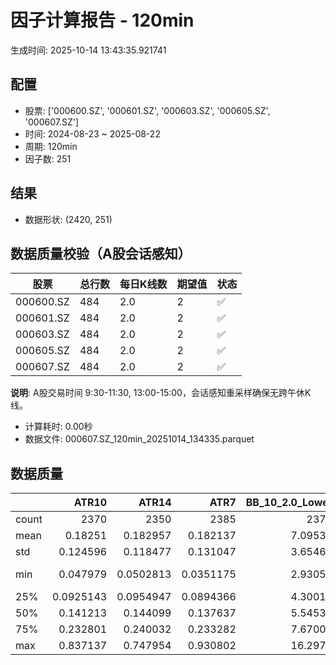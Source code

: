 # 因子计算报告 - 120min

生成时间: 2025-10-14 13:43:35.921741

## 配置

- 股票: ['000600.SZ', '000601.SZ', '000603.SZ', '000605.SZ', '000607.SZ']
- 时间: 2024-08-23 ~ 2025-08-22
- 周期: 120min
- 因子数: 251

## 结果

- 数据形状: (2420, 251)

## 数据质量校验（A股会话感知）

| 股票 | 总行数 | 每日K线数 | 期望值 | 状态 |
|------|--------|----------|--------|------|
| 000600.SZ | 484 | 2.0 | 2 | ✅ |
| 000601.SZ | 484 | 2.0 | 2 | ✅ |
| 000603.SZ | 484 | 2.0 | 2 | ✅ |
| 000605.SZ | 484 | 2.0 | 2 | ✅ |
| 000607.SZ | 484 | 2.0 | 2 | ✅ |

**说明**: A股交易时间 9:30-11:30, 13:00-15:00，会话感知重采样确保无跨午休K线。
- 计算耗时: 0.00秒
- 数据文件: 000607.SZ_120min_20251014_134335.parquet

## 数据质量

|       |        ATR10 |        ATR14 |         ATR7 |   BB_10_2.0_Lower |   BB_10_2.0_Middle |   BB_10_2.0_Upper |   BB_10_2.0_Width |   BB_15_2.0_Lower |   BB_15_2.0_Middle |   BB_15_2.0_Upper |   BB_15_2.0_Width |   BB_20_2.0_Lower |   BB_20_2.0_Middle |   BB_20_2.0_Upper |   BB_20_2.0_Width |    BOLB_20 |      CCI10 |     CCI14 |     CCI20 |      EMA12 |      EMA15 |      EMA20 |       EMA3 |       EMA5 |       EMA8 |    FIXLB10 |     FIXLB3 |     FIXLB5 |     FIXLB8 |     FMAX10 |     FMAX15 |     FMAX20 |      FMAX5 |    FMEAN10 |    FMEAN15 |    FMEAN20 |     FMEAN5 |     FMIN10 |     FMIN15 |     FMIN20 |      FMIN5 |     FSTD10 |     FSTD15 |     FSTD20 |      FSTD5 |    LEXLB10 |     LEXLB3 |     LEXLB5 |     LEXLB8 |       MA10 |       MA15 |       MA20 |        MA3 |        MA5 |        MA8 |         MACD |   MACD_12_26_9 |   MACD_6_13_4 |   MACD_8_17_5 |      MACD_HIST |   MACD_SIGNAL |   MEANLB10 |    MEANLB3 |    MEANLB5 |    MEANLB8 |       MSTD10 |       MSTD15 |        MSTD5 |     Momentum1 |    Momentum10 |    Momentum12 |    Momentum15 |    Momentum20 |     Momentum3 |     Momentum5 |     Momentum8 |               OBV |   OBV_SMA10 |   OBV_SMA15 |   OBV_SMA20 |   OBV_SMA5 |   Position10 |   Position12 |   Position15 |   Position20 |   Position25 |   Position30 |   Position5 |   Position8 |       RAND |     RANDNX |      RANDX |      RPROB |    RPROBCX |    RPROBNX |     RPROBX |       RSI |     RSI10 |     RSI14 |       RSI7 |       STCX |          STOCH |   STOCH_10_14 |   STOCH_14_20 |     STOCH_7_10 |        STX |   TA_ADXR_14 |   TA_ADX_14 |   TA_APO_fastperiod12_matype0_slowperiod26 |   TA_AROONOSC_14 |   TA_AROON_14_down |   TA_AROON_14_up |   TA_CCI_14 |   TA_CDL2CROWS |   TA_CDL3BLACKCROWS |   TA_CDL3INSIDE |   TA_CDL3LINESTRIKE |   TA_CDL3OUTSIDE |   TA_CDL3STARSINSOUTH |   TA_CDL3WHITESOLDIERS |   TA_CDLABANDONEDBABY |   TA_CDLADVANCEBLOCK |   TA_CDLBELTHOLD |   TA_CDLBREAKAWAY |   TA_CDLCLOSINGMARUBOZU |   TA_CDLCONCEALBABYSWALL |   TA_CDLCOUNTERATTACK |   TA_CDLDARKCLOUDCOVER |   TA_CDLDOJI |   TA_CDLDOJISTAR |   TA_CDLDRAGONFLYDOJI |   TA_CDLENGULFING |   TA_CDLEVENINGDOJISTAR |   TA_CDLEVENINGSTAR |   TA_CDLGAPSIDESIDEWHITE |   TA_CDLGRAVESTONEDOJI |   TA_CDLHAMMER |   TA_CDLHANGINGMAN |   TA_CDLHARAMI |   TA_CDLHARAMICROSS |   TA_CDLHIGHWAVE |   TA_CDLHIKKAKE |   TA_CDLHOMINGPIGEON |   TA_CDLIDENTICAL3CROWS |   TA_CDLINNECK |   TA_CDLINVERTEDHAMMER |   TA_CDLKICKING |   TA_CDLKICKINGBYLENGTH |   TA_CDLLADDERBOTTOM |   TA_CDLLONGLEGGEDDOJI |   TA_CDLLONGLINE |   TA_CDLMARUBOZU |   TA_CDLMATCHINGLOW |   TA_CDLMATHOLD |   TA_CDLMORNINGDOJISTAR |   TA_CDLMORNINGSTAR |   TA_CDLONNECK |   TA_CDLPIERCING |   TA_CDLRICKSHAWMAN |   TA_CDLRISEFALL3METHODS |   TA_CDLSEPARATINGLINES |   TA_CDLSHOOTINGSTAR |   TA_CDLSHORTLINE |   TA_CDLSPINNINGTOP |   TA_CDLSTALLEDPATTERN |   TA_CDLSTICKSANDWICH |   TA_CDLTAKURI |   TA_CDLTASUKIGAP |   TA_CDLTHRUSTING |   TA_CDLTRISTAR |   TA_CDLUNIQUE3RIVER |   TA_CDLUPSIDEGAP2CROWS |   TA_CDLXSIDEGAP3METHODS |   TA_DEMA_10 |   TA_DEMA_20 |   TA_DEMA_5 |   TA_DX_14 |   TA_EMA_10 |   TA_EMA_20 |   TA_EMA_30 |   TA_EMA_5 |   TA_EMA_60 |   TA_KAMA_10 |   TA_KAMA_20 |   TA_MFI_14 |   TA_MIDPRICE_10 |   TA_MIDPRICE_20 |   TA_MIDPRICE_5 |   TA_MOM_10 |   TA_ROCP_10 |   TA_ROCR100_10 |   TA_ROCR_10 |   TA_ROC_10 |   TA_RSI_14 |     TA_SAR |   TA_SMA_10 |   TA_SMA_20 |   TA_SMA_30 |   TA_SMA_5 |   TA_SMA_60 |   TA_STOCHF_D |   TA_STOCHF_K |   TA_STOCHRSI_fastd_period3_fastk_period5_timeperiod14_D |   TA_STOCHRSI_fastd_period3_fastk_period5_timeperiod14_K |   TA_STOCH_D |   TA_STOCH_K |   TA_T3_10 |   TA_T3_20 |    TA_T3_5 |   TA_TEMA_10 |   TA_TEMA_20 |   TA_TEMA_5 |   TA_TRIMA_10 |   TA_TRIMA_20 |   TA_TRIMA_5 |   TA_TRIX_14 |   TA_ULTOSC_timeperiod17_timeperiod214_timeperiod328 |   TA_WILLR_14 |   TA_WMA_10 |   TA_WMA_20 |   TA_WMA_5 |   TRENDLB10 |     TRENDLB3 |     TRENDLB5 |    TRENDLB8 |     Trend10 |     Trend12 |     Trend15 |     Trend20 |     Trend25 |       Trend5 |      Trend8 |     VWAP10 |     VWAP15 |     VWAP20 |     VWAP25 |     VWAP30 |   Volume_Momentum10 |   Volume_Momentum15 |   Volume_Momentum20 |   Volume_Momentum25 |   Volume_Momentum30 |   Volume_Ratio10 |   Volume_Ratio15 |   Volume_Ratio20 |   Volume_Ratio25 |   Volume_Ratio30 |   WILLR14 |   WILLR18 |   WILLR21 |    WILLR9 |
|:------|-------------:|-------------:|-------------:|------------------:|-------------------:|------------------:|------------------:|------------------:|-------------------:|------------------:|------------------:|------------------:|-------------------:|------------------:|------------------:|-----------:|-----------:|----------:|----------:|-----------:|-----------:|-----------:|-----------:|-----------:|-----------:|-----------:|-----------:|-----------:|-----------:|-----------:|-----------:|-----------:|-----------:|-----------:|-----------:|-----------:|-----------:|-----------:|-----------:|-----------:|-----------:|-----------:|-----------:|-----------:|-----------:|-----------:|-----------:|-----------:|-----------:|-----------:|-----------:|-----------:|-----------:|-----------:|-----------:|-------------:|---------------:|--------------:|--------------:|---------------:|--------------:|-----------:|-----------:|-----------:|-----------:|-------------:|-------------:|-------------:|--------------:|--------------:|--------------:|--------------:|--------------:|--------------:|--------------:|--------------:|------------------:|------------:|------------:|------------:|-----------:|-------------:|-------------:|-------------:|-------------:|-------------:|-------------:|------------:|------------:|-----------:|-----------:|-----------:|-----------:|-----------:|-----------:|-----------:|----------:|----------:|----------:|-----------:|-----------:|---------------:|--------------:|--------------:|---------------:|-----------:|-------------:|------------:|-------------------------------------------:|-----------------:|-------------------:|-----------------:|------------:|---------------:|--------------------:|----------------:|--------------------:|-----------------:|----------------------:|-----------------------:|----------------------:|---------------------:|-----------------:|------------------:|------------------------:|-------------------------:|----------------------:|-----------------------:|-------------:|-----------------:|----------------------:|------------------:|------------------------:|--------------------:|-------------------------:|-----------------------:|---------------:|-------------------:|---------------:|--------------------:|-----------------:|----------------:|---------------------:|------------------------:|---------------:|-----------------------:|----------------:|------------------------:|---------------------:|-----------------------:|-----------------:|-----------------:|--------------------:|----------------:|------------------------:|--------------------:|---------------:|-----------------:|--------------------:|-------------------------:|------------------------:|---------------------:|------------------:|--------------------:|-----------------------:|----------------------:|---------------:|------------------:|------------------:|----------------:|---------------------:|------------------------:|-------------------------:|-------------:|-------------:|------------:|-----------:|------------:|------------:|------------:|-----------:|------------:|-------------:|-------------:|------------:|-----------------:|-----------------:|----------------:|------------:|-------------:|----------------:|-------------:|------------:|------------:|-----------:|------------:|------------:|------------:|-----------:|------------:|--------------:|--------------:|---------------------------------------------------------:|---------------------------------------------------------:|-------------:|-------------:|-----------:|-----------:|-----------:|-------------:|-------------:|------------:|--------------:|--------------:|-------------:|-------------:|-----------------------------------------------------:|--------------:|------------:|------------:|-----------:|------------:|-------------:|-------------:|------------:|------------:|------------:|------------:|------------:|------------:|-------------:|------------:|-----------:|-----------:|-----------:|-----------:|-----------:|--------------------:|--------------------:|--------------------:|--------------------:|--------------------:|-----------------:|-----------------:|-----------------:|-----------------:|-----------------:|----------:|----------:|----------:|----------:|
| count | 2370         | 2350         | 2385         |        2375       |         2375       |        2375       |        2375       |        2350       |         2350       |        2350       |        2350       |        2325       |         2325       |        2325       |        2325       | 2420       | 2330       | 2290      | 2230      | 2420       | 2420       | 2420       | 2420       | 2420       | 2420       | 2420       | 2420       | 2420       | 2420       | 2375       | 2350       | 2325       | 2400       | 2420       | 2420       | 2420       | 2420       | 2420       | 2420       | 2420       | 2420       | 2420       | 2420       | 2420       | 2420       | 2420       | 2420       | 2420       | 2420       | 2375       | 2350       | 2325       | 2410       | 2400       | 2385       | 2255         |   2255         |  2345         |  2320         | 2255           |  2255         | 2420       | 2420       | 2420       | 2420       | 2375         | 2350         | 2400         | 2370          | 2370          | 2370          | 2370          | 2370          | 2370          | 2370          | 2370          |    2420           |  2375       |  2350       |  2325       | 2400       |  2375        |  2365        |  2350        |  2325        |  2300        |  2275        | 2400        | 2385        | 2420       | 2420       | 2420       | 2420       | 2420       | 2420       | 2420       | 2350      | 2370      | 2350      | 2385       | 2420       | 2335           |    2245       |    2165       | 2300           | 2420       |   2285       |  2285       |                                 2365       |       2420       |         2420       |       2420       |   2290      |           2420 |                2420 |     2420        |          2420       |      2420        |        2405           |                   2420 |                  2420 |          2420        |      2420        |      2420         |             2420        |                     2420 |          2420         |            2420        |    2420      |      2420        |            2420       |       2420        |             2420        |         2420        |              2420        |             2420       |     2420       |          2420      |     2420       |         2420        |       2420       |    2420         |          2420        |                    2420 |    2420        |             2420       |            2420 |                    2420 |         2420         |              2420      |      2420        |     2420         |          2420       |            2420 |             2420        |         2420        |    2420        |      2420        |          2420       |             2420         |             2420        |          2420        |        2420       |          2420       |            2420        |                  2420 |     2420       |       2420        |       2420        |    2420         |                 2420 |                    2420 |              2420        |   2420       |   2420       |  2420       | 2420       |  2420       |  2420       |  2420       | 2420       |  2420       |   2375       |   2325       |  2420       |       2420       |       2420       |      2420       |  2420       |   2420       |      2420       |   2420       | 2370        |   2350      | 2420       |  2375       |  2325       |  2275       | 2400       |  2125       |    2420       |    2420       |                                               2420       |                                               2420       |   2420       |   2420       | 2420       | 2420       | 2420       |   2420       |   2420       |  2420       |    2375       |    2325       |   2400       |   2420       |                                           2420       |     2355      |  2375       |  2325       | 2400       | 2375        | 2410         | 2400         | 2385        | 2375        | 2365        | 2350        | 2325        | 2300        | 2400         | 2385        | 2325       | 2325       | 2325       | 2325       | 2325       |       2370          |       2370          |       2370          |       2370          |       2370          |       2420       |       2420       |       2420       |       2420       |       2420       | 2355      | 2335      | 2320      | 2380      |
| mean  |    0.18251   |    0.182957  |    0.182137  |           7.09534 |            7.12617 |           7.157   |           7.12617 |           7.09232 |            7.13131 |           7.17031 |           7.13131 |           7.09065 |            7.13673 |           7.1828  |           7.13673 |    7.11822 |   11.7258  |   15.9297 |   22.9664 |    7.08393 |    7.07476 |    7.05949 |    7.11181 |    7.10552 |    7.09621 |    7.11822 |    7.11822 |    7.11822 |    7.11822 |    7.12617 |    7.13131 |    7.13673 |    7.12142 |    7.11822 |    7.11822 |    7.11822 |    7.11822 |    7.11822 |    7.11822 |    7.11822 |    7.11822 |    7.11822 |    7.11822 |    7.11822 |    7.11822 |    7.11822 |    7.11822 |    7.11822 |    7.11822 |    7.12617 |    7.13131 |    7.13673 |    7.11979 |    7.12142 |    7.12419 |    0.0471078 |      0.0471078 |     0.022447  |     0.0292064 |    0.000546237 |     0.0465616 |    7.11822 |    7.11822 |    7.11822 |    7.11822 |    0.162508  |    0.201814  |    0.113508  |    0.0125471  |    0.0125471  |    0.0125471  |    0.0125471  |    0.0125471  |    0.0125471  |    0.0125471  |    0.0125471  |       3.19756e+06 |     7.12617 |     7.13131 |     7.13673 |    7.12142 |     0.490847 |     0.49037  |     0.491776 |     0.494584 |     0.499491 |     0.503499 |    0.492275 |    0.490837 |    7.11822 |    7.11822 |    7.11822 |    7.11822 |    7.11822 |    7.11822 |    7.11822 |   52.9004 |   52.7285 |   52.9004 |   52.5673  |    7.11822 |   49.1251      |      49.2919  |      49.1289  |   49.0442      |    7.11822 |     27.3243  |    27.3243  |                                    7.1282  |          7.11822 |            7.11822 |          7.11822 |     15.9297 |              0 |                   0 |        0.123967 |             0       |        -0.206612 |          52.331       |                      0 |                     0 |            -0.495868 |         0.330579 |         0.0413223 |                0.909091 |                        0 |             0.0413223 |              -0.123967 |      15.9091 |        -0.247934 |               2.97521 |         -0.545455 |               -0.165289 |           -0.454545 |                 0.206612 |                1.44628 |        2.10744 |            -1.1157 |       -1.05785 |           -0.884298 |          5.45455 |       0.0826446 |             0.123967 |                       0 |      -0.165289 |                1.07438 |               0 |                       0 |            0.0826446 |                13.719  |         0.826446 |       -0.0826446 |             1.28099 |               0 |                0.289256 |            0.413223 |      -0.206612 |         0.289256 |             9.09091 |                0.0413223 |               -0.123967 |            -0.578512 |           1.28099 |             4.46281 |              -0.123967 |                     0 |        2.80992 |         -0.123967 |         -0.330579 |      -0.0413223 |                    0 |                       0 |                 0.165289 |      7.09006 |      7.05949 |     7.10552 |    7.11822 |     7.09006 |     7.05949 |     7.02893 |    7.10552 |     6.9388  |      7.12617 |      7.13673 |     7.11822 |          7.11822 |          7.11822 |         7.11822 |     7.11822 |      7.11822 |         7.11822 |      7.11822 |    1.25471  |     52.9004 |    7.11822 |     7.12617 |     7.13673 |     7.14828 |    7.12142 |     7.17994 |       7.11822 |       7.11822 |                                                  7.11822 |                                                  7.11822 |      7.11822 |      7.11822 |    7.11822 |    7.11822 |    7.11822 |      7.09006 |      7.05949 |     7.10552 |       7.12617 |       7.13673 |      7.12142 |      7.11822 |                                              7.11822 |      -50.7975 |     7.12617 |     7.13673 |    7.12142 |    0.118349 |    0.0415046 |    0.0662924 |    0.098209 |    0.118349 |    0.135311 |    0.165861 |    0.221445 |    0.281447 |    0.0662924 |    0.098209 |    7.19742 |    7.19742 |    7.19742 |    7.19742 |    7.19742 |          0.0125471  |          0.0125471  |          0.0125471  |          0.0125471  |          0.0125471  |          7.11822 |          7.11822 |          7.11822 |          7.11822 |          7.11822 |  -50.7975 |  -50.657  |  -50.4596 |  -50.5462 |
| std   |    0.124596  |    0.118477  |    0.131047  |           3.65462 |            3.66963 |           3.68491 |           3.66963 |           3.64597 |            3.66477 |           3.68397 |           3.66477 |           3.63828 |            3.66031 |           3.68284 |           3.66031 |    3.6795  |   89.064   |   91.0201 |   92.6552 |    3.65498 |    3.64884 |    3.63891 |    3.67448 |    3.66995 |    3.6634  |    3.6795  |    3.6795  |    3.6795  |    3.6795  |    3.66963 |    3.66477 |    3.66031 |    3.67486 |    3.6795  |    3.6795  |    3.6795  |    3.6795  |    3.6795  |    3.6795  |    3.6795  |    3.6795  |    3.6795  |    3.6795  |    3.6795  |    3.6795  |    3.6795  |    3.6795  |    3.6795  |    3.6795  |    3.66963 |    3.66477 |    3.66031 |    3.67701 |    3.67486 |    3.67168 |    0.192913  |      0.192913  |     0.144908  |     0.159275  |    0.0657929   |     0.178594  |    3.6795  |    3.6795  |    3.6795  |    3.6795  |    0.181975  |    0.219785  |    0.129574  |    0.0764738  |    0.0764738  |    0.0764738  |    0.0764738  |    0.0764738  |    0.0764738  |    0.0764738  |    0.0764738  |       3.36735e+06 |     3.66963 |     3.66477 |     3.66031 |    3.67486 |     0.298349 |     0.296737 |     0.296142 |     0.296212 |     0.294178 |     0.289419 |    0.29859  |    0.298855 |    3.6795  |    3.6795  |    3.6795  |    3.6795  |    3.6795  |    3.6795  |    3.6795  |   12.5139 |   14.8615 |   12.5139 |   17.6315  |    3.6795  |   27.7432      |      19.6576  |      19.0009  |   19.6486      |    3.6795  |     11.425   |    11.425   |                                    3.66763 |          3.6795  |            3.6795  |          3.6795  |     91.0201 |              0 |                   0 |        7.87361  |             4.98033 |        15.8785   |          26.1387      |                      0 |                     0 |             7.02576  |        37.2679   |         2.03279   |               34.0099   |                        0 |             3.52138   |               3.51944  |      36.5836 |        13.4845   |              16.9938  |         31.6351   |                4.06306  |            6.72805  |                 8.38059  |               11.9413  |       14.3662  |            10.5058 |       28.4278  |           17.6516   |         34.672   |      44.3593    |             3.51944  |                       0 |       4.06306  |               10.3115  |               0 |                       0 |            2.8742    |                34.4119 |        41.5608   |       21.5173    |            11.2477  |               0 |                5.37158  |            6.41627  |       4.54169  |         5.37158  |            28.7539  |                2.03279   |                6.09837  |             7.58553  |          45.5821  |            43.6634  |               3.51944  |                     0 |       16.529   |          3.51944  |          5.74127  |       2.03279   |                    0 |                       0 |                 4.97758  |      3.65915 |      3.63891 |     3.66995 |    3.6795  |     3.65915 |     3.63891 |     3.61995 |    3.66995 |     3.5689  |      3.66963 |      3.66031 |     3.6795  |          3.6795  |          3.6795  |         3.6795  |     3.6795  |      3.6795  |         3.6795  |      3.6795  |    7.64738  |     12.5139 |    3.6795  |     3.66963 |     3.66031 |     3.65148 |    3.67486 |     3.62418 |       3.6795  |       3.6795  |                                                  3.6795  |                                                  3.6795  |      3.6795  |      3.6795  |    3.6795  |    3.6795  |    3.6795  |      3.65915 |      3.63891 |     3.66995 |       3.66963 |       3.66031 |      3.67486 |      3.6795  |                                              3.6795  |       29.6168 |     3.66963 |     3.66031 |    3.67486 |    1.19602  |    0.867113  |    1.02821   |    1.14375  |    1.19602  |    1.23041  |    1.25971  |    1.30348  |    1.33618  |    1.02821   |    1.14375  |    3.67803 |    3.67803 |    3.67803 |    3.67803 |    3.67803 |          0.0764738  |          0.0764738  |          0.0764738  |          0.0764738  |          0.0764738  |          3.6795  |          3.6795  |          3.6795  |          3.6795  |          3.6795  |   29.6168 |   29.6482 |   29.6259 |   29.8406 |
| min   |    0.047979  |    0.0502813 |    0.0351175 |           2.93055 |            2.937   |           2.94345 |           2.937   |           2.97457 |            2.99133 |           3.0081  |           2.99133 |           2.99531 |            3.0115  |           3.02769 |           3.0115  |    2.87    | -305.462   | -335.658  | -358.13   |    2.9178  |    2.92006 |    2.92241 |    2.89312 |    2.90432 |    2.91253 |    2.87    |    2.87    |    2.87    |    2.87    |    2.937   |    2.99133 |    3.0115  |    2.914   |    2.87    |    2.87    |    2.87    |    2.87    |    2.87    |    2.87    |    2.87    |    2.87    |    2.87    |    2.87    |    2.87    |    2.87    |    2.87    |    2.87    |    2.87    |    2.87    |    2.937   |    2.99133 |    3.0115  |    2.9     |    2.914   |    2.92625 |   -0.712562  |     -0.712562  |    -0.831363  |    -0.813039  |   -0.498954    |    -0.515261  |    2.87    |    2.87    |    2.87    |    2.87    |    0         |    0         |    0         |   -0.339985   |   -0.339985   |   -0.339985   |   -0.339985   |   -0.339985   |   -0.339985   |   -0.339985   |   -0.339985   | -688624           |     2.937   |     2.99133 |     3.0115  |    2.914   |     0        |     0        |     0        |     0        |     0        |     0        |    0        |    0        |    2.87    |    2.87    |    2.87    |    2.87    |    2.87    |    2.87    |    2.87    |   17.0803 |   12.3928 |   17.0803 |    7.17622 |    2.87    |    6.15804e-14 |       6.38419 |       6.68789 |    2.13163e-14 |    2.87    |      7.22366 |     7.22366 |                                    2.96667 |          2.87    |            2.87    |          2.87    |   -335.658  |              0 |                   0 |     -100        |          -100       |      -100        |           4.80096e-13 |                      0 |                     0 |          -100        |      -100        |         0         |             -100        |                        0 |          -100         |            -100        |       0      |      -100        |               0       |       -100        |             -100        |         -100        |              -100        |                0       |        0       |          -100      |     -100       |         -100        |       -100       |    -200         |             0        |                       0 |    -100        |                0       |               0 |                       0 |            0         |                 0      |      -100        |     -100         |             0       |               0 |                0        |            0        |    -100        |         0        |             0       |                0         |             -100        |          -100        |        -100       |          -100       |            -100        |                     0 |        0       |       -100        |       -100        |    -100         |                    0 |                       0 |              -100        |      2.91562 |      2.92241 |     2.90432 |    2.87    |     2.91562 |     2.92241 |     2.92485 |    2.90432 |     2.92738 |      2.937   |      3.0115  |     2.87    |          2.87    |          2.87    |         2.87    |     2.87    |      2.87    |         2.87    |      2.87    |  -33.9985   |     17.0803 |    2.87    |     2.937   |     3.0115  |     3.029   |    2.914   |     3.19933 |       2.87    |       2.87    |                                                  2.87    |                                                  2.87    |      2.87    |      2.87    |    2.87    |    2.87    |    2.87    |      2.91562 |      2.92241 |     2.90432 |       2.937   |       3.0115  |      2.914   |      2.87    |                                              2.87    |     -100      |     2.937   |     3.0115  |    2.914   |   -2.65943  |   -1.1547    |   -1.78524   |   -2.3954   |   -2.65943  |   -2.89594  |   -3.17317  |   -3.70108  |   -3.70942  |   -1.78524   |   -2.3954   |    3.02107 |    3.02107 |    3.02107 |    3.02107 |    3.02107 |         -0.339985   |         -0.339985   |         -0.339985   |         -0.339985   |         -0.339985   |          2.87    |          2.87    |          2.87    |          2.87    |          2.87    | -100      | -100      | -100      | -100      |
| 25%   |    0.0925143 |    0.0954947 |    0.0894366 |           4.30012 |            4.319   |           4.3341  |           4.319   |           4.29843 |            4.32033 |           4.33739 |           4.32033 |           4.302   |            4.3255  |           4.34619 |           4.3255  |    4.3175  |  -50.4496  |  -43.3672 |  -40.3587 |    4.30955 |    4.30278 |    4.29192 |    4.3221  |    4.31976 |    4.31525 |    4.3175  |    4.3175  |    4.3175  |    4.3175  |    4.319   |    4.32033 |    4.3255  |    4.322   |    4.3175  |    4.3175  |    4.3175  |    4.3175  |    4.3175  |    4.3175  |    4.3175  |    4.3175  |    4.3175  |    4.3175  |    4.3175  |    4.3175  |    4.3175  |    4.3175  |    4.3175  |    4.3175  |    4.319   |    4.32033 |    4.3255  |    4.32333 |    4.322   |    4.315   |   -0.0427152 |     -0.0427152 |    -0.0384864 |    -0.0394073 |   -0.0227935   |    -0.0377571 |    4.3175  |    4.3175  |    4.3175  |    4.3175  |    0.0591326 |    0.0762624 |    0.0390832 |   -0.024644   |   -0.024644   |   -0.024644   |   -0.024644   |   -0.024644   |   -0.024644   |   -0.024644   |   -0.024644   |  946102           |     4.319   |     4.32033 |     4.3255  |    4.322   |     0.222762 |     0.223301 |     0.218941 |     0.223301 |     0.242424 |     0.254216 |    0.230769 |    0.222222 |    4.3175  |    4.3175  |    4.3175  |    4.3175  |    4.3175  |    4.3175  |    4.3175  |   44.1937 |   42.2653 |   44.1937 |   39.8394  |    4.3175  |   23.8015      |      34.7509  |      35.1002  |   34.0894      |    4.3175  |     18.1453  |    18.1453  |                                    4.32083 |          4.3175  |            4.3175  |          4.3175  |    -43.3672 |              0 |                   0 |        0        |             0       |         0        |          31.222       |                      0 |                     0 |             0        |         0        |         0         |                0        |                        0 |             0         |               0        |       0      |         0        |               0       |          0        |                0        |            0        |                 0        |                0       |        0       |             0      |        0       |            0        |          0       |       0         |             0        |                       0 |       0        |                0       |               0 |                       0 |            0         |                 0      |         0        |        0         |             0       |               0 |                0        |            0        |       0        |         0        |             0       |                0         |                0        |             0        |           0       |             0       |               0        |                     0 |        0       |          0        |          0        |       0         |                    0 |                       0 |                 0        |      4.31386 |      4.29192 |     4.31976 |    4.3175  |     4.31386 |     4.29192 |     4.268   |    4.31976 |     4.19673 |      4.319   |      4.3255  |     4.3175  |          4.3175  |          4.3175  |         4.3175  |     4.3175  |      4.3175  |         4.3175  |      4.3175  |   -2.4644   |     44.1937 |    4.3175  |     4.319   |     4.3255  |     4.31383 |    4.322   |     4.2565  |       4.3175  |       4.3175  |                                                  4.3175  |                                                  4.3175  |      4.3175  |      4.3175  |    4.3175  |    4.3175  |    4.3175  |      4.31386 |      4.29192 |     4.31976 |       4.319   |       4.3255  |      4.322   |      4.3175  |                                              4.3175  |      -77.5181 |     4.319   |     4.3255  |    4.322   |   -0.894289 |   -0.872871  |   -0.877612  |   -0.891271 |   -0.894289 |   -0.882801 |   -0.879249 |   -0.849302 |   -0.750426 |   -0.877612  |   -0.891271 |    4.35644 |    4.35644 |    4.35644 |    4.35644 |    4.35644 |         -0.024644   |         -0.024644   |         -0.024644   |         -0.024644   |         -0.024644   |          4.3175  |          4.3175  |          4.3175  |          4.3175  |          4.3175  |  -77.5181 |  -78.2644 |  -77.5633 |  -77.24   |
| 50%   |    0.141213  |    0.144099  |    0.137637  |           5.54538 |            5.571   |           5.6083  |           5.571   |           5.51776 |            5.56633 |           5.62323 |           5.56633 |           5.5192  |            5.5765  |           5.62808 |           5.5765  |    5.57    |    8.21223 |   13.6955 |   17.3837 |    5.5235  |    5.50364 |    5.47289 |    5.57393 |    5.56339 |    5.55203 |    5.57    |    5.57    |    5.57    |    5.57    |    5.571   |    5.56633 |    5.5765  |    5.57    |    5.57    |    5.57    |    5.57    |    5.57    |    5.57    |    5.57    |    5.57    |    5.57    |    5.57    |    5.57    |    5.57    |    5.57    |    5.57    |    5.57    |    5.57    |    5.57    |    5.571   |    5.56633 |    5.5765  |    5.57167 |    5.57    |    5.57375 |    0.0314856 |      0.0314856 |     0.0115532 |     0.0164346 |    0.000905639 |     0.0310005 |    5.57    |    5.57    |    5.57    |    5.57    |    0.0996884 |    0.124422  |    0.068374  |    0.00660507 |    0.00660507 |    0.00660507 |    0.00660507 |    0.00660507 |    0.00660507 |    0.00660507 |    0.00660507 |       1.94526e+06 |     5.571   |     5.56633 |     5.5765  |    5.57    |     0.5      |     0.5      |     0.511369 |     0.514286 |     0.518019 |     0.522727 |    0.490682 |    0.483871 |    5.57    |    5.57    |    5.57    |    5.57    |    5.57    |    5.57    |    5.57    |   52.4368 |   52.6541 |   52.4368 |   52.3115  |    5.57    |   50.1454      |      49.9435  |      51.5721  |   48.8333      |    5.57    |     25.9158  |    25.9158  |                                    5.57333 |          5.57    |            5.57    |          5.57    |     13.6955 |              0 |                   0 |        0        |             0       |         0        |          52.6738      |                      0 |                     0 |             0        |         0        |         0         |                0        |                        0 |             0         |               0        |       0      |         0        |               0       |          0        |                0        |            0        |                 0        |                0       |        0       |             0      |        0       |            0        |          0       |       0         |             0        |                       0 |       0        |                0       |               0 |                       0 |            0         |                 0      |         0        |        0         |             0       |               0 |                0        |            0        |       0        |         0        |             0       |                0         |                0        |             0        |           0       |             0       |               0        |                     0 |        0       |          0        |          0        |       0         |                    0 |                       0 |                 0        |      5.53079 |      5.47289 |     5.56339 |    5.57    |     5.53079 |     5.47289 |     5.43511 |    5.56339 |     5.39985 |      5.571   |      5.5765  |     5.57    |          5.57    |          5.57    |         5.57    |     5.57    |      5.57    |         5.57    |      5.57    |    0.660507 |     52.4368 |    5.57    |     5.571   |     5.5765  |     5.571   |    5.57    |     5.556   |       5.57    |       5.57    |                                                  5.57    |                                                  5.57    |      5.57    |      5.57    |    5.57    |    5.57    |    5.57    |      5.53079 |      5.47289 |     5.56339 |       5.571   |       5.5765  |      5.57    |      5.57    |                                              5.57    |      -49.505  |     5.571   |     5.5765  |    5.57    |    0.154043 |    0.119899  |    0.0758495 |    0.138011 |    0.154043 |    0.19892  |    0.242531 |    0.293535 |    0.308206 |    0.0758495 |    0.138011 |    5.67228 |    5.67228 |    5.67228 |    5.67228 |    5.67228 |          0.00660507 |          0.00660507 |          0.00660507 |          0.00660507 |          0.00660507 |          5.57    |          5.57    |          5.57    |          5.57    |          5.57    |  -49.505  |  -48.7395 |  -48.7902 |  -50      |
| 75%   |    0.232801  |    0.240032  |    0.233282  |           7.67008 |            7.701   |           7.72148 |           7.701   |           7.66089 |            7.704   |           7.75448 |           7.704   |           7.65528 |            7.704   |           7.75923 |           7.704   |    7.7     |   71.3325  |   71.146  |   74.2824 |    7.6619  |    7.65134 |    7.64731 |    7.68972 |    7.68401 |    7.67348 |    7.7     |    7.7     |    7.7     |    7.7     |    7.701   |    7.704   |    7.704   |    7.688   |    7.7     |    7.7     |    7.7     |    7.7     |    7.7     |    7.7     |    7.7     |    7.7     |    7.7     |    7.7     |    7.7     |    7.7     |    7.7     |    7.7     |    7.7     |    7.7     |    7.701   |    7.704   |    7.704   |    7.70583 |    7.688   |    7.68875 |    0.0936498 |      0.0936498 |     0.0589547 |     0.0678275 |    0.0233223   |     0.0920753 |    7.7     |    7.7     |    7.7     |    7.7     |    0.186851  |    0.245423  |    0.132636  |    0.0364557  |    0.0364557  |    0.0364557  |    0.0364557  |    0.0364557  |    0.0364557  |    0.0364557  |    0.0364557  |       3.6131e+06  |     7.701   |     7.704   |     7.704   |    7.688   |     0.748786 |     0.745455 |     0.741746 |     0.738462 |     0.743788 |     0.743241 |    0.75     |    0.75     |    7.7     |    7.7     |    7.7     |    7.7     |    7.7     |    7.7     |    7.7     |   60.5072 |   62.1925 |   60.5072 |   63.7737  |    7.7     |   73.3724      |      63.9561  |      62.8323  |   63.6204      |    7.7     |     34.2158  |    34.2158  |                                    7.69917 |          7.7     |            7.7     |          7.7     |     71.146  |              0 |                   0 |        0        |             0       |         0        |          74.1439      |                      0 |                     0 |             0        |         0        |         0         |                0        |                        0 |             0         |               0        |       0      |         0        |               0       |          0        |                0        |            0        |                 0        |                0       |        0       |             0      |        0       |            0        |          0       |       0         |             0        |                       0 |       0        |                0       |               0 |                       0 |            0         |                 0      |         0        |        0         |             0       |               0 |                0        |            0        |       0        |         0        |             0       |                0         |                0        |             0        |           0       |             0       |               0        |                     0 |        0       |          0        |          0        |       0         |                    0 |                       0 |                 0        |      7.67929 |      7.64731 |     7.68401 |    7.7     |     7.67929 |     7.64731 |     7.62128 |    7.68401 |     7.63422 |      7.701   |      7.704   |     7.7     |          7.7     |          7.7     |         7.7     |     7.7     |      7.7     |         7.7     |      7.7     |    3.64557  |     60.5072 |    7.7     |     7.701   |     7.704   |     7.66733 |    7.688   |     7.61217 |       7.7     |       7.7     |                                                  7.7     |                                                  7.7     |      7.7     |      7.7     |    7.7     |    7.7     |    7.7     |      7.67929 |      7.64731 |     7.68401 |       7.701   |       7.704   |      7.688   |      7.7     |                                              7.7     |      -25.6304 |     7.701   |     7.704   |    7.688   |    1.11418  |    0.934789  |    0.988912  |    1.07587  |    1.11418  |    1.15058  |    1.14549  |    1.17247  |    1.2363   |    0.988912  |    1.07587  |    7.81556 |    7.81556 |    7.81556 |    7.81556 |    7.81556 |          0.0364557  |          0.0364557  |          0.0364557  |          0.0364557  |          0.0364557  |          7.7     |          7.7     |          7.7     |          7.7     |          7.7     |  -25.6304 |  -26.1917 |  -25.9706 |  -25.4011 |
| max   |    0.837137  |    0.747954  |    0.930802  |          16.2975  |           16.345   |          16.3925  |          16.345   |          16.1336  |           16.192   |          16.2504  |          16.192   |          16.0876  |           16.1575  |          16.2274  |          16.1575  |   16.74    |  657.884   |  524.349  |  447.276  |   16.2539  |   16.1841  |   16.0848  |   16.6089  |   16.4743  |   16.3695  |   16.74    |   16.74    |   16.74    |   16.74    |   16.345   |   16.192   |   16.1575  |   16.528   |   16.74    |   16.74    |   16.74    |   16.74    |   16.74    |   16.74    |   16.74    |   16.74    |   16.74    |   16.74    |   16.74    |   16.74    |   16.74    |   16.74    |   16.74    |   16.74    |   16.345   |   16.192   |   16.1575  |   16.6233  |   16.528   |   16.425   |    1.57668   |      1.57668   |     1.27767   |     1.37694   |    0.371023    |     1.32161   |   16.74    |   16.74    |   16.74    |   16.74    |    1.6281    |    1.86379   |    1.0679    |    0.603081   |    0.603081   |    0.603081   |    0.603081   |    0.603081   |    0.603081   |    0.603081   |    0.603081   |       1.52609e+07 |    16.345   |    16.192   |    16.1575  |   16.528   |     1        |     1        |     1        |     1        |     1        |     1        |    1        |    1        |   16.74    |   16.74    |   16.74    |   16.74    |   16.74    |   16.74    |   16.74    |   92.4697 |   95.372  |   92.4697 |   97.5459  |   16.74    |  100           |      91.9072  |      90.3407  |   97.9708      |   16.74    |     64.6597  |    64.6597  |                                   16.2675  |         16.74    |           16.74    |         16.74    |    524.349  |              0 |                   0 |      100        |           100       |       100        |          99.9908      |                      0 |                     0 |             0        |       100        |       100         |              100        |                        0 |           100         |               0        |     100      |       100        |             100       |        100        |                0        |            0        |               100        |              100       |      100       |             0      |      100       |          100        |        100       |     200         |           100        |                       0 |       0        |              100       |               0 |                       0 |          100         |               100      |       100        |      100         |           100       |               0 |              100        |          100        |       0        |       100        |           100       |              100         |              100        |             0        |         100       |           100       |               0        |                     0 |      100       |          0        |          0        |       0         |                    0 |                       0 |               100        |     16.3106  |     16.0848  |    16.4743  |   16.74    |    16.3106  |    16.0848  |    15.9829  |   16.4743  |    15.8242  |     16.345   |     16.1575  |    16.74    |         16.74    |         16.74    |        16.74    |    16.74    |     16.74    |        16.74    |     16.74    |   60.3081   |     92.4697 |   16.74    |    16.345   |    16.1575  |    15.991   |   16.528   |    15.9628  |      16.74    |      16.74    |                                                 16.74    |                                                 16.74    |     16.74    |     16.74    |   16.74    |   16.74    |   16.74    |     16.3106  |     16.0848  |    16.4743  |      16.345   |      16.1575  |     16.528   |     16.74    |                                             16.74    |        0      |    16.345   |    16.1575  |   16.528   |    2.84605  |    1.1547    |    1.78885   |    2.47487  |    2.84605  |    3.17543  |    3.61478  |    4.03868  |    4.22272  |    1.78885   |    2.47487  |   16.2706  |   16.2706  |   16.2706  |   16.2706  |   16.2706  |          0.603081   |          0.603081   |          0.603081   |          0.603081   |          0.603081   |         16.74    |         16.74    |         16.74    |         16.74    |         16.74    |    0      |   -0      |   -0      |    0      |